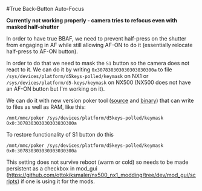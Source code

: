 #True Back-Button Auto-Focus

**Currently not working properly - camera tries to refocus even with masked half-shutter**

In order to have true BBAF, we need to prevent half-press on the shutter from engaging in AF while still allowing AF-ON to do it (essentially relocate half-press to AF-ON button). 

In order to do that we need to mask the ```S1``` button so the camera does not react to it. We can do it by writing ```0x307830303030303830300a``` to file ```/sys/devices/platform/d5keys-polled/keymask``` on NX1 or ```/sys/devices/platform/d5-keys/keymask``` on NX500 (NX500 does not have an AF-ON button but I'm working on it).

We can do it with new version poker tool ([source](https://github.com/ottokiksmaler/nx500_nx1_modding/blob/master/poker.c) and [binary](https://github.com/ottokiksmaler/nx500_nx1_modding/blob/master/poker.c)) that can write to files as well as RAM, like this:
```
/mnt/mmc/poker /sys/devices/platform/d5keys-polled/keymask 0x0:307830303030303830300a
```

To restore functionality of S1 button do this
```
/mnt/mmc/poker /sys/devices/platform/d5keys-polled/keymask 0x0:307830303030303030300a
```

This setting does not survive reboot (warm or cold) so needs to be made persistent as a checkbox in mod_gui (https://github.com/ottokiksmaler/nx500_nx1_modding/tree/dev/mod_gui/scripts) if one is using it for the mods.
